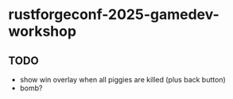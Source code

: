 # rustforgeconf-2025-gamedev-workshop

## TODO

* show win overlay when all piggies are killed (plus back button)
* bomb?
